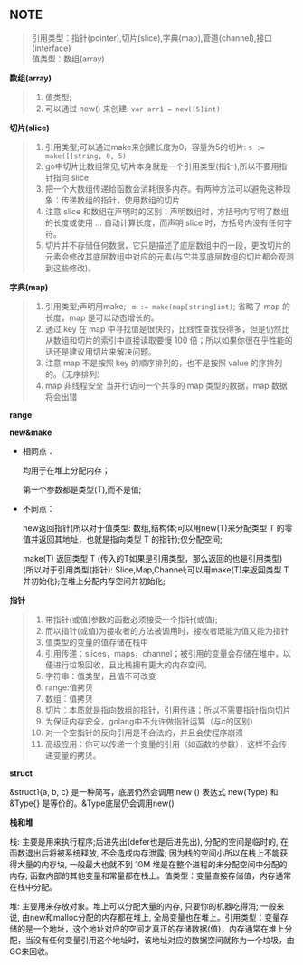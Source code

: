 ## NOTE
>引用类型：指针(pointer),切片(slice),字典(map),管道(channel),接口(interface)  
>值类型：数组(array)

**数组(array)**  
>1. 值类型; 
>2. 可以通过 new() 来创建: `var arr1 = new([5]int)`

**切片(slice)**

>1. 引用类型;可以通过make来创建长度为0，容量为5的切片: `s := make([]string, 0, 5)`
>2. go中切片比数组常见,切片本身就是一个引用类型(指针),所以不要用指针指向 slice
>3. 把一个大数组传递给函数会消耗很多内存。有两种方法可以避免这种现象：传递数组的指针，使用数组的切片
>4. 注意 slice 和数组在声明时的区别：声明数组时，方括号内写明了数组的长度或使用 ... 自动计算长度，而声明 slice 时，方括号内没有任何字符。
>5. 切片并不存储任何数据，它只是描述了底层数组中的一段，更改切片的元素会修改其底层数组中对应的元素(与它共享底层数组的切片都会观测到这些修改)。

**字典(map)**

>1. 引用类型;声明用make; ` m := make(map[string]int)`; 省略了 map 的长度，map 是可以动态增长的。
>2. 通过 key 在 map 中寻找值是很快的，比线性查找快得多，但是仍然比从数组和切片的索引中直接读取要慢 100 倍；所以如果你很在乎性能的话还是建议用切片来解决问题。
>3. 注意 map 不是按照 key 的顺序排列的，也不是按照 value 的序排列的。（无序排列）
>4. map 非线程安全 当并行访问一个共享的 map 类型的数据，map 数据将会出错

**range**

**new&make**
- 相同点：

    均用于在堆上分配内存；
    
    第一个参数都是类型(T),而不是值;

- 不同点：

    new返回指针(所以对于值类型: 数组,结构体;可以用new(T)来分配类型 T 的零值并返回其地址，也就是指向类型 T 的指针);仅分配空间;
    
    make(T) 返回类型 T (传入的T如果是引用类型，那么返回的也是引用类型) (所以对于引用类型(指针): Slice,Map,Channel;可以用make(T)来返回类型 T 并初始化);在堆上分配内存空间并初始化;
    

**指针**
>1. 带指针(或值)参数的函数必须接受一个指针(或值);
>1. 而以指针(或值)为接收者的方法被调用时，接收者既能为值又能为指针 
>2. 值类型的变量的值存储在栈中
>3. 引用传递：slices，maps，channel；被引用的变量会存储在堆中，以便进行垃圾回收，且比栈拥有更大的内存空间。
>4. 字符串：值类型，且值不可改变
>4. range:值拷贝
>4. 数组：值拷贝
>4. 切片：本质就是指向数组的指针，引用传递；所以不需要指针指向切片
>4. 为保证内存安全，golang中不允许做指针运算（与c的区别）
>4. 对一个空指针的反向引用是不合法的，并且会使程序崩溃
>4. 高级应用：你可以传递一个变量的引用（如函数的参数），这样不会传递变量的拷贝。

**struct**

&struct1{a, b, c} 是一种简写，底层仍然会调用 new ()
表达式 new(Type) 和 &Type{} 是等价的。&Type底层仍会调用new()

**栈和堆**

栈: 主要是用来执行程序;后进先出(defer也是后进先出), 分配的空间是临时的, 在函数退出后将被系统释放, 不会造成内存泄露; 因为栈的空间小所以在栈上不能获得大量的内存块, 一般最大也就不到 10M 堆是在整个进程的未分配空间中分配的内存; 函数内部的其他变量和常量都在栈上。值类型：变量直接存储值，内存通常在栈中分配。  

堆: 主要用来存放对象。堆上可以分配大量的内存, 只要你的机器吃得消; 一般来说, 由new和malloc分配的内存都在堆上, 全局变量也在堆上。引用类型：变量存储的是一个地址，这个地址对应的空间才真正的存储数据(值)，内存通常在堆上分配，当没有任何变量引用这个地址时，该地址对应的数据空间就称为一个垃圾，由GC来回收。
